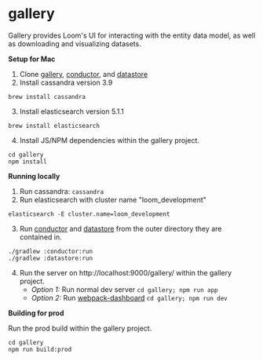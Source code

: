 # gallery

Gallery provides Loom's UI for interacting with the entity data model, as well as downloading and visualizing datasets.

**Setup for Mac**

1. Clone [gallery](https://github.com/kryptnostic/gallery), [conductor](https://github.com/dataloom/conductor), and [datastore](https://github.com/dataloom/datastore)
2. Install cassandra version 3.9
```
brew install cassandra
```
3. Install elasticsearch version 5.1.1
```
brew install elasticsearch
```
4. Install JS/NPM dependencies within the gallery project.

```
cd gallery
npm install
```

**Running locally**

1. Run cassandra: `cassandra`
2. Run elasticsearch with cluster name "loom_development"
```
elasticsearch -E cluster.name=loom_development
```
3. Run [conductor](https://github.com/dataloom/conductor) and [datastore](https://github.com/dataloom/datastore) from the outer directory they are contained in.
```
./gradlew :conductor:run
./gradlew :datastore:run
```
4. Run the server on http://localhost:9000/gallery/ within the gallery project.
    * *Option 1:* Run normal dev server `cd gallery; npm run app`
    * *Option 2:* Run [webpack-dashboard](https://www.npmjs.com/package/webpack-dashboard) `cd gallery; npm run dev`

**Building for prod**

Run the prod build within the gallery project.
```
cd gallery
npm run build:prod
```
